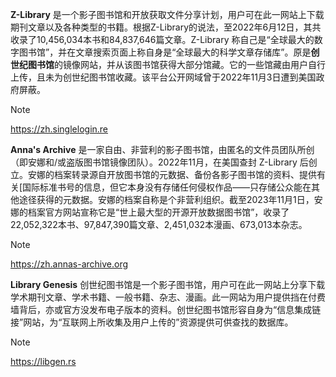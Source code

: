 **Z-Library** 是一个影子图书馆和开放获取文件分享计划，用户可在此一网站上下载期刊文章以及各种类型的书籍。根据Z-Library的说法，至2022年6月12日，其共收录了10,456,034本书和84,837,646篇文章。Z-Library 称自己是“全球最大的数字图书馆”，并在文章搜索页面上称自身是“全球最大的科学文章存储库”。原是**创世纪图书馆**的镜像网站，并从该图书馆获得大部分馆藏。它的一些馆藏由用户自行上传，且未为创世纪图书馆收藏。该平台公开网域曾于2022年11月3日遭到美国政府屏蔽。
> [!NOTE]
> https://zh.singlelogin.re

**Anna's Archive** 是一家自由、非营利的影子图书馆，由匿名的文件员团队所创（即安娜和/或盗版图书馆镜像团队）。2022年11月，在美国查封 Z-Library 后创立。安娜的档案转录源自开放图书馆的元数据、备份各影子图书馆的资料、提供有关[国际标准书号的信息，但它本身没有存储任何侵权作品——只存储公众能在其他途径获得的元数据。安娜的档案自称是个非营利组织。截至2023年11月1日，安娜的档案官方网站宣称它是“世上最大型的开源开放数据图书馆”，收录了22,052,322本书、97,847,390篇文章、2,451,032本漫画、673,013本杂志。
> [!NOTE]
> https://zh.annas-archive.org

**Library Genesis** 创世纪图书馆是一个影子图书馆，用户可在此一网站上分享下载学术期刊文章、学术书籍、一般书籍、杂志、漫画。此一网站为用户提供挡在付费墙背后，亦或官方没发布电子版本的资料。创世纪图书馆形容自身为“信息集成链接”网站，为“互联网上所收集及用户上传的”资源提供可供查找的数据库。
> [!NOTE]
> https://libgen.rs